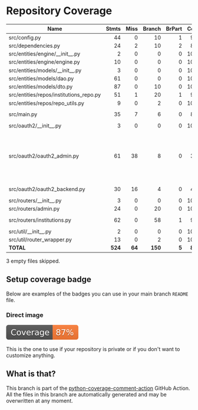 # Repository Coverage



| Name                                     |    Stmts |     Miss |   Branch |   BrPart |   Cover |   Missing |
|----------------------------------------- | -------: | -------: | -------: | -------: | ------: | --------: |
| src/config.py                            |       44 |        0 |       10 |        1 |     98% |    14->18 |
| src/dependencies.py                      |       24 |        2 |       10 |        2 |     82% |    35, 43 |
| src/entities/engine/\_\_init\_\_.py      |        2 |        0 |        0 |        0 |    100% |           |
| src/entities/engine/engine.py            |       10 |        0 |        0 |        0 |    100% |           |
| src/entities/models/\_\_init\_\_.py      |        3 |        0 |        0 |        0 |    100% |           |
| src/entities/models/dao.py               |       61 |        0 |        0 |        0 |    100% |           |
| src/entities/models/dto.py               |       87 |        0 |       10 |        0 |    100% |           |
| src/entities/repos/institutions\_repo.py |       51 |        1 |       20 |        1 |     97% |       110 |
| src/entities/repos/repo\_utils.py        |        9 |        0 |        2 |        0 |    100% |           |
| src/main.py                              |       35 |        7 |        6 |        0 |     83% |25-29, 40-41 |
| src/oauth2/\_\_init\_\_.py               |        3 |        0 |        0 |        0 |    100% |           |
| src/oauth2/oauth2\_admin.py              |       61 |       38 |        8 |        0 |     33% |28-37, 40-43, 46-50, 53-63, 66-69, 72-76, 79-83, 89-90 |
| src/oauth2/oauth2\_backend.py            |       30 |       16 |        4 |        0 |     41% |25-37, 40-46 |
| src/routers/\_\_init\_\_.py              |        3 |        0 |        0 |        0 |    100% |           |
| src/routers/admin.py                     |       24 |        0 |       20 |        0 |    100% |           |
| src/routers/institutions.py              |       62 |        0 |       58 |        1 |     99% |  77->exit |
| src/util/\_\_init\_\_.py                 |        2 |        0 |        0 |        0 |    100% |           |
| src/util/router\_wrapper.py              |       13 |        0 |        2 |        0 |    100% |           |
|                                **TOTAL** |  **524** |   **64** |  **150** |    **5** | **88%** |           |

3 empty files skipped.


## Setup coverage badge

Below are examples of the badges you can use in your main branch `README` file.

### Direct image

[![Coverage badge](https://github.com/cfpb/regtech-user-fi-management/raw/python-coverage-comment-action-data/badge.svg)](https://github.com/cfpb/regtech-user-fi-management/tree/python-coverage-comment-action-data)

This is the one to use if your repository is private or if you don't want to customize anything.



## What is that?

This branch is part of the
[python-coverage-comment-action](https://github.com/marketplace/actions/python-coverage-comment)
GitHub Action. All the files in this branch are automatically generated and may be
overwritten at any moment.